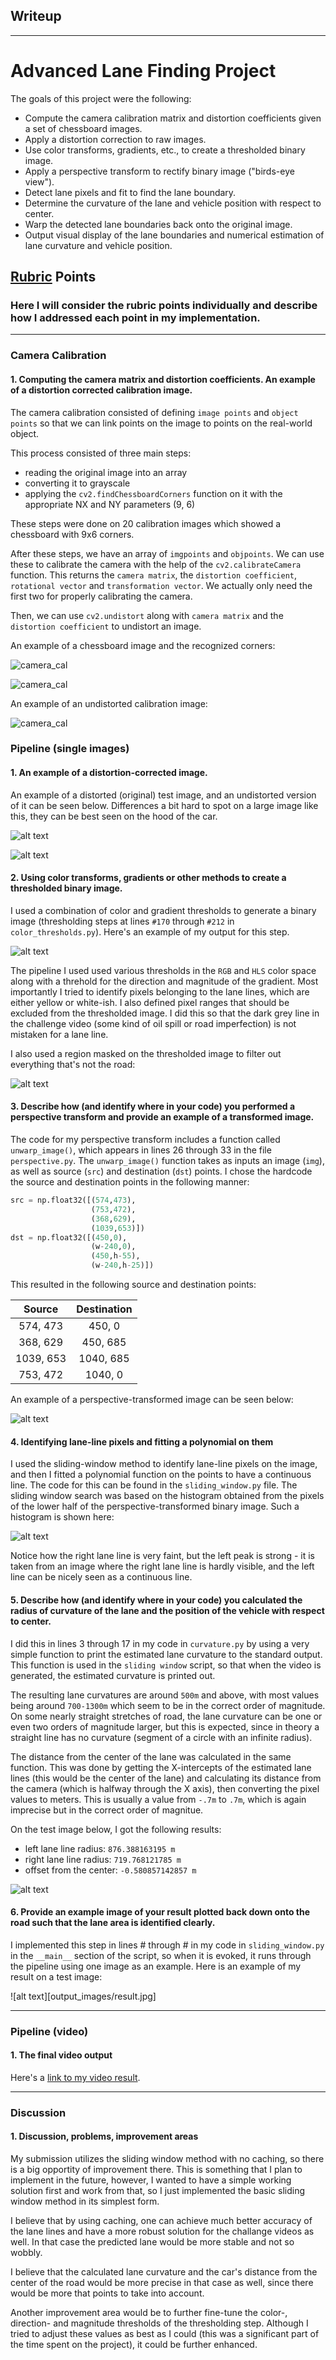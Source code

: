 ## Writeup

---


# Advanced Lane Finding Project

The goals of this project were the following:

* Compute the camera calibration matrix and distortion coefficients given a set of chessboard images.
* Apply a distortion correction to raw images.
* Use color transforms, gradients, etc., to create a thresholded binary image.
* Apply a perspective transform to rectify binary image ("birds-eye view").
* Detect lane pixels and fit to find the lane boundary.
* Determine the curvature of the lane and vehicle position with respect to center.
* Warp the detected lane boundaries back onto the original image.
* Output visual display of the lane boundaries and numerical estimation of lane curvature and vehicle position.

## [Rubric](https://review.udacity.com/#!/rubrics/571/view) Points

### Here I will consider the rubric points individually and describe how I addressed each point in my implementation.  

---

### Camera Calibration

#### 1. Computing the camera matrix and distortion coefficients. An example of a distortion corrected calibration image.

The camera calibration consisted of defining `image points` and `object points` so that we can link points on the image to points on the real-world object.

This process consisted of three main steps:

- reading the original image into an array  
- converting it to grayscale
- applying the `cv2.findChessboardCorners` function on it with the appropriate NX and NY parameters (9, 6)

These steps were done on 20 calibration images which showed a chessboard with 9x6 corners.

After these steps, we have an array of `imgpoints` and `objpoints`. We can use these to calibrate the camera with the help of the `cv2.calibrateCamera` function.
This returns the `camera matrix`, the `distortion coefficient`, `rotational vector` and `transformation vector`. We actually only need the first two for properly calibrating the camera.

Then, we can use `cv2.undistort` along with `camera matrix` and the `distortion coefficient` to undistort an image.

An example of a chessboard image and the recognized corners:

![camera_cal](camera_cal/calibration8.jpg)

![camera_cal](output_images/calibration_19.jpg)

An example of an undistorted calibration image:

![camera_cal](output_images/calibration_undist3.jpg)


### Pipeline (single images)

#### 1. An example of a distortion-corrected image.

An example of a distorted (original) test image, and an undistorted version of it can be seen below. Differences a bit hard to spot on a large image like this, they can be best seen on the hood of the car.

![alt text](output_images/original.jpg)

![alt text](output_images/undistorted.jpg)


#### 2. Using color transforms, gradients or other methods to create a thresholded binary image.

I used a combination of color and gradient thresholds to generate a binary image (thresholding steps at lines `#170` through `#212` in `color_thresholds.py`).  Here's an example of my output for this step.

![alt text](output_images/thresholded1.jpg)

The pipeline I used used various thresholds in the `RGB` and `HLS` color space along with a threhold for the direction and magnitude of the gradient. Most importantly I tried to identify pixels belonging to the lane lines, which are either yellow or white-ish. I also defined pixel ranges that should be excluded from the thresholded image. I did this so that the dark grey line in the challenge video (some kind of oil spill or road imperfection) is not mistaken for a lane line.

I also used a region masked on the thresholded image to filter out everything that's not the road:

![alt text](output_images/thresholded.jpg)


#### 3. Describe how (and identify where in your code) you performed a perspective transform and provide an example of a transformed image.

The code for my perspective transform includes a function called `unwarp_image()`, which appears in lines 26 through 33 in the file `perspective.py`.  The `unwarp_image()` function takes as inputs an image (`img`), as well as source (`src`) and destination (`dst`) points.  I chose the hardcode the source and destination points in the following manner:

```python
src = np.float32([(574,473),
                  (753,472),
                  (368,629),
                  (1039,653)])
dst = np.float32([(450,0),
                  (w-240,0),
                  (450,h-55),
                  (w-240,h-25)])
```

This resulted in the following source and destination points:


| Source        | Destination   |
|:-------------:|:-------------:|
| 574, 473      | 450, 0        |
| 368, 629      | 450, 685      |
| 1039, 653     | 1040, 685      |
| 753, 472      | 1040, 0        |


An example of a perspective-transformed image can be seen below:

![alt text](output_images/unwarped_image.jpg)


#### 4. Identifying lane-line pixels and fitting a polynomial on them

I used the sliding-window method to identify lane-line pixels on the image, and then I fitted a polynomial function on the points to have a continuous line. The code for this can be found in the `sliding_window.py` file. The sliding window search was based on the histogram obtained from the pixels of the lower half of the perspective-transformed binary image. Such a histogram is shown here:

![alt text](output_images/histogram.png)

Notice how the right lane line is very faint, but the left peak is strong - it is taken from an image where the right lane line is hardly visible, and the left line can be nicely seen as a continuous line.


#### 5. Describe how (and identify where in your code) you calculated the radius of curvature of the lane and the position of the vehicle with respect to center.

I did this in lines 3 through 17 in my code in `curvature.py` by using a very simple function to print the estimated lane curvature to the standard output. This function is used in the `sliding window` script, so that when the video is generated, the estimated curvature is printed out.

The resulting lane curvatures are around `500m` and above, with most values being around `700-1300m` which seem to be in the correct order of magnitude. On some nearly straight stretches of road, the lane curvature can be one or even two orders of magnitude larger, but this is expected, since in theory a straight line has no curvature (segment of a circle with an infinite radius).

The distance from the center of the lane was calculated in the same function. This was done by getting the X-intercepts of the estimated lane lines (this would be the center of the lane) and calculating its distance from the camera (which is halfway through the X axis), then converting the pixel values to meters. This is usually a value from `-.7m` to `.7m`, which is again imprecise but in the correct order of magnitue.

On the test image below, I got the following results:

- left lane line radius: `876.388163195 m`  
- right lane line radius: `719.768121785 m`   
- offset from the center: `-0.580857142857 m`

![alt text](test_images/test1.jpg)


#### 6. Provide an example image of your result plotted back down onto the road such that the lane area is identified clearly.

I implemented this step in lines # through # in my code in `sliding_window.py` in the `__main__` section of the script, so when it is evoked, it runs through the pipeline using one image as an example.  Here is an example of my result on a test image:

![alt text][output_images/result.jpg]

---

### Pipeline (video)

#### 1. The final video output

Here's a [link to my video result](./project_video.mp4).

---

### Discussion

#### 1. Discussion, problems, improvement areas

My submission utilizes the sliding window method with no caching, so there is a big opportity of improvement there. This is something that I plan to implement in the future, however, I wanted to have a simple working solution first and work from that, so I just implemented the basic sliding window method in its simplest form.

I believe that by using caching, one can achieve much better accuracy of the lane lines and have a more robust solution for the challange videos as well. In that case the predicted lane would be more stable and not so wobbly.

I believe that the calculated lane curvature and the car's distance from the center of the road would be more precise in that case as well, since there would be more that points to take into account.

Another improvement area would be to further fine-tune the color-, direction- and magnitude thresholds of the thresholding step. Although I tried to adjust these values as best as I could (this was a significant part of the time spent on the project), it could be further enhanced.
